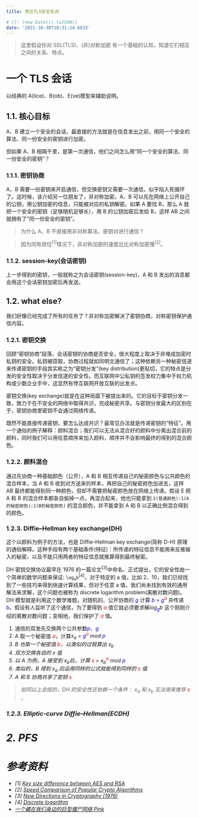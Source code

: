 ```yaml
---
title: 常见TLS安全名词

# []: (new Date()).toJSON()
date: '2021-10-30T10:31:24.683Z'
---
```


> 这里假设你对 SSL(TLS)、(非)对称加密 有一个基础的认知，知道它们相互之间的关系、特点。

# 一个 TLS 会话

以经典的 A(lice)、B(ob)、E(ve)模型来辅助说明。

## 1.1. 核心目标

A、B 建立一个安全的会话，最直接的方法就是在信息发出之前，用同一个安全的算法、同一份安全的密钥进行加密。

但如果 A、B 相隔千里，是第一次通信，他们之间怎么用“同一个安全的算法、同一份安全的密钥”？

### 1.1.1. 密钥协商

A、B 需要一份密钥来开启通信，但交换密钥又需要一次通信，似乎陷入死循环了。这时候，该介绍另一位朋友了，非对称加密。A、B 可以先在网络上公开自己的公钥，用公钥加密的信息，只能被对应的私钥解密。如果 A 要找 B，那么 A 就把一个安全的密钥（足够随机足够长），用 B 的公钥加密后发给 B，这样 AB 之间就拥有了“同一份安全的密钥”。

> 为什么 A、B 不直接用非对称算法、密钥对进行通信？

> 因为同有效位<sup>[1]</sup>情况下，非对称加密的速度远比对称加密慢<sup>[2]</sup>。

### 1.1.2. session-key(会话密钥)

上一步得到的密钥，一般就称之为会话密钥(session-key)，A 和 B 发出的消息都会用这个会话密钥加密后再发送。

## 1.2. what else?

我们好像已经完成了所有的任务了？非对称加密解决了密钥协商，对称密钥保护通信内容。

### 1.2.1. 密钥交换

回顾“密钥协商”段落，会话密钥的协商是否安全，很大程度上取决于非堆成加密时私钥的安全。私钥被窃取，协商过程就如同明文通信了；这种依赖另一种秘密信道来传递密钥的手段其实称之为“密钥分发”(key distribution)更贴切，它的特点是分发的安全性取决于分发信道的安全性。而互联网中公私钥的签发权力集中于权力机构或少数企业手中，这显然有悖互联网开放互联的出发点。

密钥交换(key exchange)就是在这种局面下被提出来的。它的目标于密钥分发一致，致力于在不安全的网络中取得共识，完成秘密共享。与密钥分发最大的区别在于，密钥协商里密钥不会通过网络传递。

既然不能直接传递密钥，要怎么达成共识？最常见办法就是传递密钥的“特征”。用一个通俗的例子解释：颜料混合；我们可以无法从混合好的颜料中分离出混合前的颜料，同时我们可以用任意顺序来加入颜料，顺序并不会影响最终的得到的混合颜色。

### 1.2.2. 颜料混合

通过先协商一种基础颜色（公开），A 和 B 相互传递自己的秘密颜色与公共颜色的混合样本，当 A 和 B 收到对方送来的样本，再把自己的秘密颜色加进去，这样 AB 最终都能得到同一种颜色，但却不需要把秘密颜色放在网络上传递。假设 E 把 A 和 B 的混合样本都各自偷掉一点，再混合起来，他也只能拿到 `2(普通颜色):1(A的秘密颜色):1(B的秘密颜色)` 的混合颜色，并不能拿到 A 和 B 以正确比例混合得到的颜色。

### 1.2.3. Diffie–Hellman key exchange(DH)

这个以颜料为例子的方法，也是 Diffie–Hellman key exchange(简称 D-H) 原理的通俗解释。这种手段有两个基础条件(特征)：所传递的特征信息不能用来反推输入的秘密，以及不能只用两者的特征信息就推算得到最终秘密。

DH 密钥交换协议最早在 1976 的一篇论文<sup>[3]</sup>中命名、正式提出，它的安全性由一个简单的数学问题来保证: `log`<sub>`a`</sub>`b`<sup>[4]</sup>。对于特定的 a 值，比如 2、10，我们已经找到了一些技巧来得到快速计算结果，但对于任意 a 值，我们尚未找到有效的通用解法来求解，这个问题也被称为 discrete logarithm problem(离散对数问题)。DH 模型就是利用这个数学难题，对随机的、公开协商的 <i style="color: blue">g</i> 计算 <i><i style="color: blue">b</i> = <i style="color: blue">g<sup style="color: red">a</sup></i></i> 并传递 <i style="color: blue">b</i>。假设有人监听了这个通信，为了要得到 <i style="color: red">a</i> 值它就必须要求解<i>log<sub style="color: blue">g</sub>b</i> 这个刚刚介绍的离散对数问题；变相地，我们保护了 <i style="color: red">a</i> 值。

1. 通信的双发先交换两个公共参数<i style="color: blue">p</i>、<i style="color: blue">g</i>
2. A 取一个秘密值 <i style="color: red">a</i>，计算<wbr /><i>x<sub>a</sub> = <i style="color: blue">g</i><sup style="color: red">a</sup> mod <span style="color: blue">p</span><i>
3. B 也取一个秘密值 <i style="color: red">b</i>，以类似的过程算出 <i>x<sub>b</sub></i>
4. 双方交换各自的 <i>x</i> 值
5. 以 A 为例，A 接受到 <i>x<sub>b</sub></i>后，计算 <i><i style="color: red">s</i> = x<sub>b</sub><sup style="color: red">a</sup> mod <span style="color: blue">p</span></i>
6. 类似的，B 得到 <i>x<sub>a</sub></i> 后运用同样的公式就能得到同样的 <i style="color: red">s</i> 值
7. A 和 B 协商共享了密钥 <i style="color: red">s</i>

> 如同以上总结的，DH 的安全性还依赖一个条件： <i>x<sub>a</sub></i> 和 <i>x<sub>b</sub></i> 无法用来推导 <i style="color: red">s</i> 。

### 1.2.3. Elliptic-curve Diffie–Hellman(ECDH)

# 2. PFS

# 参考资料

- [1] [Key size difference between AES and RSA](https://security.stackexchange.com/a/38026)
- [2] [Speed Comparison of Popular Crypto Algorithms](https://cryptopp.com/benchmarks.html)
- [3] [New Directions in Cryptography (1976)](https://citeseerx.ist.psu.edu/viewdoc/summary?doi=10.1.1.37.9720)
- [4] [Discrete logarithm](https://en.wikipedia.org/wiki/Discrete_logarithm)
- [一个藏在我们身边的巨型僵尸网络 Pink](https://blog.netlab.360.com/pinkbot)
